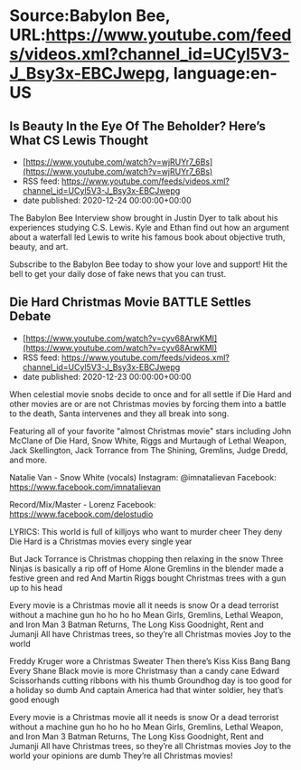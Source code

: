 # Source:Babylon Bee, URL:https://www.youtube.com/feeds/videos.xml?channel_id=UCyl5V3-J_Bsy3x-EBCJwepg, language:en-US

## Is Beauty In the Eye Of The Beholder? Here’s What CS Lewis Thought
 - [https://www.youtube.com/watch?v=wjRUYr7_6Bs](https://www.youtube.com/watch?v=wjRUYr7_6Bs)
 - RSS feed: https://www.youtube.com/feeds/videos.xml?channel_id=UCyl5V3-J_Bsy3x-EBCJwepg
 - date published: 2020-12-24 00:00:00+00:00

The Babylon Bee Interview show brought in Justin Dyer to talk about his experiences studying C.S. Lewis. Kyle and Ethan find out how an argument about a waterfall led Lewis to write his famous book about objective truth, beauty, and art.

Subscribe to the Babylon Bee today to show your love and support!
Hit the bell to get your daily dose of fake news that you can trust.

## Die Hard Christmas Movie BATTLE Settles Debate
 - [https://www.youtube.com/watch?v=cyv68ArwKMI](https://www.youtube.com/watch?v=cyv68ArwKMI)
 - RSS feed: https://www.youtube.com/feeds/videos.xml?channel_id=UCyl5V3-J_Bsy3x-EBCJwepg
 - date published: 2020-12-23 00:00:00+00:00

When celestial movie snobs decide to once and for all settle if Die Hard and other movies are or are not Christmas movies by forcing them into a battle to the death, Santa intervenes and they all break into song. 

Featuring all of your favorite "almost Christmas movie" stars including John McClane of Die Hard, Snow White, Riggs and Murtaugh of Lethal Weapon, Jack Skellington, Jack Torrance from The Shining, Gremlins, Judge Dredd, and more. 

Natalie Van - Snow White (vocals)
Instagram: @imnatalievan 
Facebook: https://www.facebook.com/imnatalievan

Record/Mix/Master - Lorenz
Facebook: https://www.facebook.com/delostudio

LYRICS:
This world is full of killjoys who want to murder cheer
They deny Die Hard is a Christmas movies every single year

But Jack Torrance is Christmas chopping then relaxing in the snow 
Three Ninjas is basically a rip off of Home Alone
Gremlins in the blender made a festive green and red
And Martin Riggs bought Christmas trees with a gun up to his head

Every movie is a Christmas movie all it needs is snow
Or a dead terrorist without a machine gun ho ho ho ho
Mean Girls, Gremlins, Lethal Weapon, and Iron Man 3
Batman Returns, The Long Kiss Goodnight, Rent and Jumanji
All have Christmas trees, so they’re all Christmas movies 
Joy to the world

Freddy Kruger wore a Christmas Sweater
Then there’s Kiss Kiss Bang Bang
Every Shane Black movie is more Christmasy than a candy cane
Edward Scissorhands cutting ribbons with his thumb 
Groundhog day is too good for a holiday so dumb
And captain America had that winter soldier, hey that’s good enough

Every movie is a Christmas movie all it needs is snow
Or a dead terrorist without a machine gun ho ho ho ho
Mean Girls, Gremlins, Lethal Weapon, and Iron Man 3
Batman Returns, The Long Kiss Goodnight, Rent and Jumanji
All have Christmas trees, so they’re all Christmas movies 
Joy to the world your opinions are dumb
They’re all Christmas movies!

